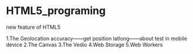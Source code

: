 HTML5_programing
================

new feature of  HTML5


1.The Geolocation
  accuracy——get position
  latlong——about test in mobile device
2.The Canvas
3.The Vedio
4.Web Storage
5.Web Workers
